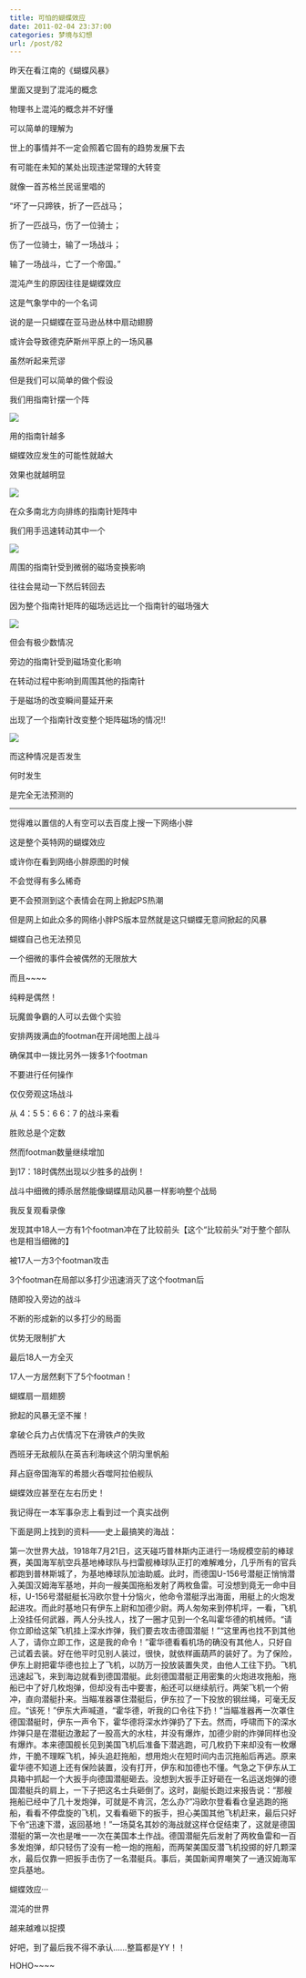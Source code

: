 ```yaml
---
title: 可怕的蝴蝶效应
date: 2011-02-04 23:37:00
categories: 梦境与幻想
url: /post/82
---
```


昨天在看江南的《蝴蝶风暴》

里面又提到了混沌的概念

物理书上混沌的概念并不好懂

可以简单的理解为

世上的事情并不一定会照着它固有的趋势发展下去

有可能在未知的某处出现违逆常理的大转变

就像一首苏格兰民谣里唱的

“坏了一只蹄铁，折了一匹战马；

折了一匹战马，伤了一位骑士；

伤了一位骑士，输了一场战斗；

输了一场战斗，亡了一个帝国。”

混沌产生的原因往往是蝴蝶效应

这是气象学中的一个名词

说的是一只蝴蝶在亚马逊丛林中扇动翅膀

或许会导致德克萨斯州平原上的一场风暴

虽然听起来荒谬

但是我们可以简单的做个假设

我们用指南针摆一个阵

![](http://qiniu.colacdn.com/img/posts/2011-02/02-04/1.jpg)

用的指南针越多

蝴蝶效应发生的可能性就越大

效果也就越明显

![](http://qiniu.colacdn.com/img/posts/2011-02/02-04/2.jpg)

在众多南北方向排练的指南针矩阵中

我们用手迅速转动其中一个

![](http://qiniu.colacdn.com/img/posts/2011-02/02-04/3.jpg)

周围的指南针受到微弱的磁场变换影响

往往会晃动一下然后转回去

因为整个指南针矩阵的磁场远远比一个指南针的磁场强大

![](http://qiniu.colacdn.com/img/posts/2011-02/02-04/4.jpg)

但会有极少数情况

旁边的指南针受到磁场变化影响

在转动过程中影响到周围其他的指南针

于是磁场的改变瞬间蔓延开来

出现了一个指南针改变整个矩阵磁场的情况!!

![](http://qiniu.colacdn.com/img/posts/2011-02/02-04/5.jpg)

而这种情况是否发生

何时发生

是完全无法预测的

_______________________________________________________________

觉得难以置信的人有空可以去百度上搜一下网络小胖

这是整个英特网的蝴蝶效应

或许你在看到网络小胖原图的时候

不会觉得有多么稀奇

更不会预测到这个表情会在网上掀起PS热潮

但是网上如此众多的网络小胖PS版本显然就是这只蝴蝶无意间掀起的风暴

蝴蝶自己也无法预见

一个细微的事件会被偶然的无限放大

而且~~~~

纯粹是偶然！

玩魔兽争霸的人可以去做个实验

安排两拨满血的footman在开阔地图上战斗

确保其中一拨比另外一拨多1个footman

不要进行任何操作

仅仅旁观这场战斗

从 4：5   5：6   6：7   的战斗来看

胜败总是个定数

然而footman数量继续增加

到17：18时偶然出现以少胜多的战例！

战斗中细微的搏杀居然能像蝴蝶扇动风暴一样影响整个战局

我反复观看录像

发现其中18人一方有1个footman冲在了比较前头【这个“比较前头”对于整个部队也是相当细微的】

被17人一方3个footman攻击

3个footman在局部以多打少迅速消灭了这个footman后

随即投入旁边的战斗

不断的形成新的以多打少的局面

优势无限制扩大

最后18人一方全灭

17人一方居然剩下了5个footman！

蝴蝶扇一扇翅膀

掀起的风暴无坚不摧！

拿破仑兵力占优情况下在滑铁卢的失败

西班牙无敌舰队在英吉利海峡这个阴沟里帆船

拜占庭帝国海军的希腊火吞噬阿拉伯舰队

蝴蝶效应甚至在左右历史！

我记得在一本军事杂志上看到过一个真实战例

下面是网上找到的资料——史上最搞笑的海战：

第一次世界大战，1918年7月21日，这天碰巧普林斯内正进行一场规模空前的棒球赛，美国海军航空兵基地棒球队与扫雷舰棒球队正打的难解难分，几乎所有的官兵都跑到普林斯城了，为基地棒球队加油助威。此时，而德国U-156号潜艇正悄悄潜入美国汉姆海军基地，并向一艘美国拖船发射了两枚鱼雷。可没想到竟无一命中目标，U-156号潜艇艇长冯欧尔登十分恼火，他命令潜艇浮出海面，用艇上的火炮发起进攻。而此时基地只有伊东上尉和加德少尉。两人匆匆来到停机坪，一看，飞机上没挂任何武器，两人分头找人，找了一圈才见到一个名叫霍华德的机械师。“请你立即给这架飞机挂上深水炸弹，我们要去攻击德国潜艇！”“这里再也找不到其他人了，请你立即工作，这是我的命令！”霍华德看看机场的确没有其他人，只好自己试着去装。好在他平时见别人装过，很快，就依样画葫芦的装好了。为了保险，伊东上尉把霍华德也拉上了飞机，以防万一投放装置失灵，由他人工往下扔。飞机迅速起飞，来到海边就看到德国潜艇。此刻德国潜艇正用密集的火炮进攻拖船，拖船已中了好几枚炮弹，但却没有击中要害，船还可以继续航行。两架飞机一个俯冲，直向潜艇扑来。当瞄准器罩住潜艇后，伊东拉了一下投放的钢丝绳，可毫无反应。“该死！”伊东大声喊道，“霍华德，听我的口令往下扔！”当瞄准器再一次罩住德国潜艇时，伊东一声令下，霍华德将深水炸弹扔了下去。然而，呼啸而下的深水炸弹只是在潜艇边激起了一股高大的水柱，并没有爆炸，加德少尉的炸弹同样也没有爆炸。本来德国舰长见到美国飞机后准备下潜逃跑，可几枚扔下来却没有一枚爆炸，干脆不理睬飞机，掉头追赶拖船，想用炮火在短时间内击沉拖船后再逃。原来霍华德不知道上还有保险装置，没有打开，伊东和加德也不懂。气急之下伊东从工具箱中抓起一个大扳手向德国潜艇砸去。没想到大扳手正好砸在一名运送炮弹的德国潜艇兵的肩上，一下子把这名士兵砸倒了。这时，副艇长跑过来报告说：“那艘拖船已经中了几十发炮弹，可就是不肯沉，怎么办?”冯欧尔登看看仓皇逃跑的拖船，看看不停盘旋的飞机，又看看砸下的扳手，担心美国其他飞机赶来，最后只好下令“迅速下潜，返回基地！”一场莫名其妙的海战就这样仓促结束了，这就是德国潜艇的第一次也是唯一一次在美国本土作战。德国潜艇先后发射了两枚鱼雷和一百多发炮弹，却只轻伤了没有一枪一炮的拖船，而两架美国反潜飞机投掷的好几颗深水，最后仅靠一把扳手击伤了一名潜艇兵。事后，美国新闻界嘲笑了一通汉姆海军空兵基地。

蝴蝶效应···

混沌的世界

越来越难以捉摸

好吧，到了最后我不得不承认……整篇都是YY！！

HOHO~~~~